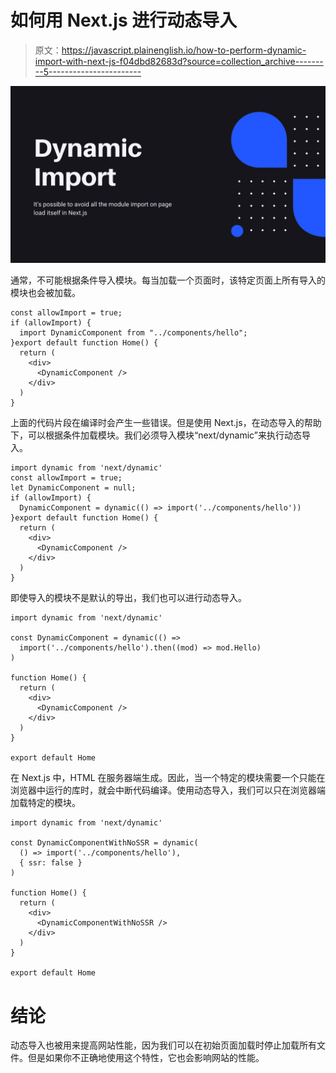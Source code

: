 # 如何用 Next.js 进行动态导入

> 原文：<https://javascript.plainenglish.io/how-to-perform-dynamic-import-with-next-js-f04dbd82683d?source=collection_archive---------5----------------------->

![](img/af60091a3110adb50c43ce90d64a9461.png)

通常，不可能根据条件导入模块。每当加载一个页面时，该特定页面上所有导入的模块也会被加载。

```
const allowImport = true;
if (allowImport) {
  import DynamicComponent from "../components/hello";
}export default function Home() {
  return (
    <div>
      <DynamicComponent />
    </div>
  )
}
```

上面的代码片段在编译时会产生一些错误。但是使用 Next.js，在动态导入的帮助下，可以根据条件加载模块。我们必须导入模块“next/dynamic”来执行动态导入。

```
import dynamic from 'next/dynamic'
const allowImport = true;
let DynamicComponent = null;
if (allowImport) {
  DynamicComponent = dynamic(() => import('../components/hello'))
}export default function Home() {
  return (
    <div>
      <DynamicComponent />
    </div>
  )
}
```

即使导入的模块不是默认的导出，我们也可以进行动态导入。

```
import dynamic from 'next/dynamic'

const DynamicComponent = dynamic(() =>
  import('../components/hello').then((mod) => mod.Hello)
)

function Home() {
  return (
    <div>
      <DynamicComponent />
    </div>
  )
}

export default Home
```

在 Next.js 中，HTML 在服务器端生成。因此，当一个特定的模块需要一个只能在浏览器中运行的库时，就会中断代码编译。使用动态导入，我们可以只在浏览器端加载特定的模块。

```
import dynamic from 'next/dynamic'

const DynamicComponentWithNoSSR = dynamic(
  () => import('../components/hello'),
  { ssr: false }
)

function Home() {
  return (
    <div>
      <DynamicComponentWithNoSSR />
    </div>
  )
}

export default Home
```

# 结论

动态导入也被用来提高网站性能，因为我们可以在初始页面加载时停止加载所有文件。但是如果你不正确地使用这个特性，它也会影响网站的性能。